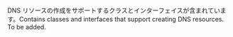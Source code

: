 <Namespace Name="Microsoft.Azure.Management.Dns">
  <Docs>
    <summary><span data-ttu-id="9e339-101">DNS リソースの作成をサポートするクラスとインターフェイスが含まれています。</span><span class="sxs-lookup"><span data-stu-id="9e339-101">Contains classes and interfaces that support creating DNS resources.</span></span></summary> 
    <remarks>To be added.</remarks>
  </Docs>
</Namespace>
